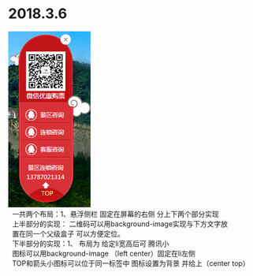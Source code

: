 # 2018.3.6

![image](https://github.com/Lmao-Pt/2018.3.6/blob/master/images/ok.png)<br /> 
  一共两个布局：1、悬浮侧栏 固定在屏幕的右侧  分上下两个部分实现<br /> 
上半部分的实现： 二维码可以用background-image实现与下方文字放<br /> 
置在同一个父级盒子 可以方便定位。<br />  
下半部分的实现：1、 布局为<!--ul>li*3--> 给定li宽高后可 腾讯小<br /> 
图标可以用background-image  （left center）固定在li左侧 <br /> 
TOP和箭头小图标可以位于同一标签中 图标设置为背景 并给上（center top）<br /> 


